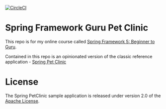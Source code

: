 [![CircleCI](https://dl.circleci.com/status-badge/img/gh/kev5655/sfg-pet-clinic/tree/main.svg?style=svg)](https://dl.circleci.com/status-badge/redirect/gh/kev5655/sfg-pet-clinic/tree/main)

# Spring Framework Guru Pet Clinic

This repo is for my online course called [Spring Framework 5: Beginner to Guru](https://www.udemy.com/spring-framework-5-beginner-to-guru/?couponCode=GITHUB_SFGPETCLINIC).

Contained in this repo is an opinionated version of the classic reference application - [Spring Pet Clinic](https://github.com/spring-projects/spring-petclinic)



# License

The Spring PetClinic sample application is released under version 2.0 of the [Apache License](http://www.apache.org/licenses/LICENSE-2.0).
